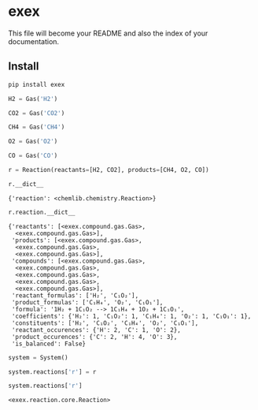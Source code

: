 exex
================

<!-- WARNING: THIS FILE WAS AUTOGENERATED! DO NOT EDIT! -->

This file will become your README and also the index of your
documentation.

## Install

``` sh
pip install exex
```

``` python
H2 = Gas('H2')
```

``` python
CO2 = Gas('CO2')
```

``` python
CH4 = Gas('CH4')
```

``` python
O2 = Gas('O2')
```

``` python
CO = Gas('CO')
```

``` python
r = Reaction(reactants=[H2, CO2], products=[CH4, O2, CO])
```

``` python
r.__dict__
```

    {'reaction': <chemlib.chemistry.Reaction>}

``` python
r.reaction.__dict__
```

    {'reactants': [<exex.compound.gas.Gas>,
      <exex.compound.gas.Gas>],
     'products': [<exex.compound.gas.Gas>,
      <exex.compound.gas.Gas>,
      <exex.compound.gas.Gas>],
     'compounds': [<exex.compound.gas.Gas>,
      <exex.compound.gas.Gas>,
      <exex.compound.gas.Gas>,
      <exex.compound.gas.Gas>,
      <exex.compound.gas.Gas>],
     'reactant_formulas': ['H₂', 'C₁O₂'],
     'product_formulas': ['C₁H₄', 'O₂', 'C₁O₁'],
     'formula': '1H₂ + 1C₁O₂ --> 1C₁H₄ + 1O₂ + 1C₁O₁',
     'coefficients': {'H₂': 1, 'C₁O₂': 1, 'C₁H₄': 1, 'O₂': 1, 'C₁O₁': 1},
     'constituents': ['H₂', 'C₁O₂', 'C₁H₄', 'O₂', 'C₁O₁'],
     'reactant_occurences': {'H': 2, 'C': 1, 'O': 2},
     'product_occurences': {'C': 2, 'H': 4, 'O': 3},
     'is_balanced': False}

``` python
system = System()
```

``` python
system.reactions['r'] = r
```

``` python
system.reactions['r']
```

    <exex.reaction.core.Reaction>
